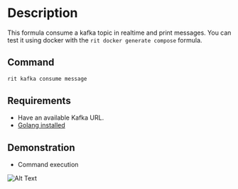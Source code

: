 # Description

This formula consume a kafka topic in realtime and print messages.
You can test it using docker with the `rit docker generate compose` formula.

## Command

```bash
rit kafka consume message
```

## Requirements

- Have an available Kafka URL.
- [Golang installed](https://golang.org/doc/install)

## Demonstration

- Command execution

![Alt Text](https://github.com/ZupIT/ritchie-formulas/raw/master/kafka/consume/message/doc/kafka-consume-message.gif)
